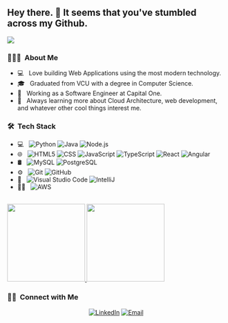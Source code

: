 <h2> Hey there. 👋 It seems that you've stumbled across my Github.</h2>
<img src="https://user-images.githubusercontent.com/42748760/148127580-cdbe2646-25e6-497f-959f-42da905864fd.gif"/>

<h3> 👨🏻‍💻 &nbsp;About Me </h3>

- 💻 &nbsp; Love building Web Applications using the most modern technology.
- 🎓 &nbsp; Graduated from VCU with a degree in Computer Science.
- 💼 &nbsp; Working as a Software Engineer at Capital One.
- 🌱 &nbsp; Always learning more about Cloud Architecture, web development, and whatever other cool things interest me.

<h3> 🛠 &nbsp;Tech Stack</h3>

- 💻 &nbsp;
  ![Python](https://img.shields.io/badge/-Python-333333?style=flat&logo=python)
  ![Java](https://img.shields.io/badge/-Java-333333?style=flat&logo=Java&logoColor=007396)
  ![Node.js](https://img.shields.io/badge/-Node.js-333333?style=flat&logo=node.js)
- 🌐 &nbsp;
  ![HTML5](https://img.shields.io/badge/-HTML5-333333?style=flat&logo=HTML5)
  ![CSS](https://img.shields.io/badge/-CSS-333333?style=flat&logo=CSS3&logoColor=1572B6)
  ![JavaScript](https://img.shields.io/badge/-JavaScript-333333?style=flat&logo=javascript)
  ![TypeScript](https://img.shields.io/badge/-TypeScript-333333?style=flat&logo=typescript)
  ![React](https://img.shields.io/badge/-React-333333?style=flat&logo=react)
  ![Angular](https://img.shields.io/badge/-Angular-333333?style=flat&logo=angular)
- 🛢 &nbsp;
  ![MySQL](https://img.shields.io/badge/-MySQL-333333?style=flat&logo=mysql)
  ![PostgreSQL](https://img.shields.io/badge/-PostgreSQL-333333?style=flat&logo=postgresql)
- ⚙️ &nbsp;
  ![Git](https://img.shields.io/badge/-Git-333333?style=flat&logo=git)
  ![GitHub](https://img.shields.io/badge/-GitHub-333333?style=flat&logo=github)
- 🔧 &nbsp;
  ![Visual Studio Code](https://img.shields.io/badge/-Visual%20Studio%20Code-333333?style=flat&logo=visual-studio-code&logoColor=007ACC)
  ![IntelliJ](https://img.shields.io/badge/-IntelliJ-333333?style=flat&logo=intellij)
- 👨‍💻 &nbsp;
  ![AWS](https://img.shields.io/badge/-AWS-333333?style=flat&logo=amazon&logoColor=007ACC)

<br/>

<a href="https://github.com/seanyboy271">
  <img height="180em" src="https://github-readme-stats.vercel.app/api?username=seanyboy271&theme=buefy&show_icons=true?include_all_commits=true" />
  <img height="180em" src="https://github-readme-stats.vercel.app/api/top-langs/?username=seanyboy271&theme=buefy&layout=compact&" />
</a>

<br/>

<h3> 🤝🏻 &nbsp;Connect with Me </h3>

<p align="center">
<a href="https://www.linkedin.com/in/sea-kotrola/"><img alt="LinkedIn" src="https://img.shields.io/badge/LinkedIn-Sean%20Kotrola-blue?style=flat-square&logo=linkedin"></a>
<a href="mailto:sean.kotrola@gmail.com"><img alt="Email" src="https://img.shields.io/badge/Gmail-Sean%20Kotrola-blue?style=flat-square&logo=gmail"></a>
</p>
